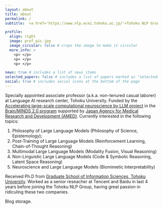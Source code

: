 ```yaml
---
layout: about
title: about
permalink: /
subtitle:  <a href='https://www.nlp.ecei.tohoku.ac.jp/'>Tohoku NLP Group</a> #. Address. Contacts. Motto. Etc.

profile:
  align: right
  image: prof_pic.jpg
  image_circular: false # crops the image to make it circular
  more_info: >
    <p> </p>
    <p> </p>
    <p> </p>

news: true # includes a list of news items
selected_papers: false # includes a list of papers marked as "selected={true}"
social: true # includes social icons at the bottom of the page
---
```


Specially appointed associate professor (a.k.a. non-tenured casual laborer) at Language AI research center, Tohoku University. Funded by the [Accelerating large-scale computational neuroscience by LLM project](https://brainminds.jp/en/research/2007) in the [Brain/MINDS 2.0 program](https://brainminds.jp/en/) supported by [Japan Agency for Medical Research and Development (AMED)](https://www.amed.go.jp/en/index.html). Currently interested in the following topics: 

1. Philosophy of Large Language Models (Philosophy of Science, Epistemology); 
2. Post-Training of Large Language Models (Reinforcement Learning, Chain-of-Thought Reasoning)
3. Multimodal Large Language Models (Modality Fusion, Visual Reasoning)
4. Non-Linguistic Large Language Models (Code & Symbolic Reasoning, Latent Space Reasoning)
5. Neuroscience and Large Language Models (Biomimetic Interpretability)

Received Ph.D from [Graduate School of Information Sciences, Tohoku University](https://www.is.tohoku.ac.jp/en/). Worked as a senior reseacher at Tencent and Baidu in last 4 years before joining the Tohoku NLP Group, having great passion in ridiculing these two companies.

Blog storage.


<!-- Write your biography here. Tell the world about yourself. Link to your favorite [subreddit](http://reddit.com). You can put a picture in, too. The code is already in, just name your picture `prof_pic.jpg` and put it in the `img/` folder.

Put your address / P.O. box / other info right below your picture. You can also disable any of these elements by editing `profile` property of the YAML header of your `_pages/about.md`. Edit `_bibliography/papers.bib` and Jekyll will render your [publications page](/al-folio/publications/) automatically.

Link to your social media connections, too. This theme is set up to use [Font Awesome icons](https://fontawesome.com/) and [Academicons](https://jpswalsh.github.io/academicons/), like the ones below. Add your Facebook, Twitter, LinkedIn, Google Scholar, or just disable all of them. -->
